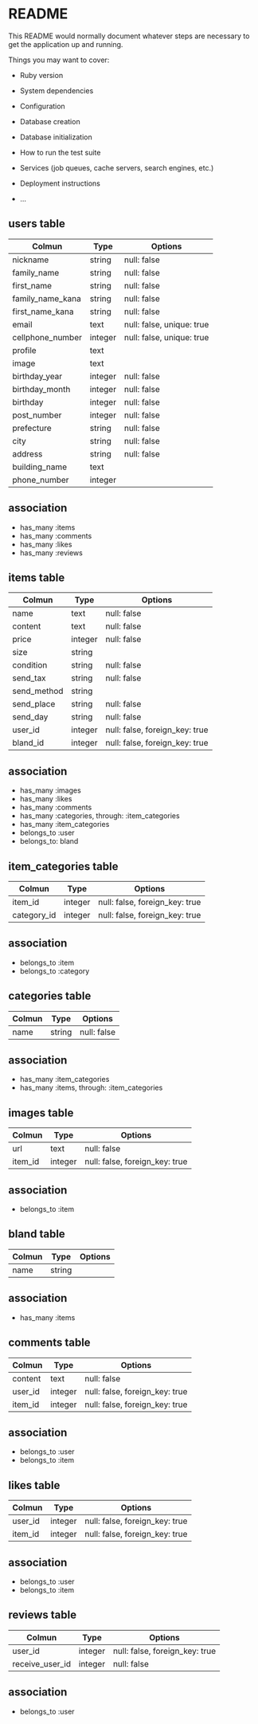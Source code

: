 # README

This README would normally document whatever steps are necessary to get the
application up and running.

Things you may want to cover:

* Ruby version

* System dependencies

* Configuration

* Database creation

* Database initialization

* How to run the test suite

* Services (job queues, cache servers, search engines, etc.)

* Deployment instructions

* ...

## users table
|Colmun|Type|Options|
|------|----|-------|
|nickname|string|null: false|
|family_name|string|null: false|
|first_name|string|null: false|
|family_name_kana|string|null: false|
|first_name_kana|string|null: false|
|email|text|null: false, unique: true|
|cellphone_number|integer|null: false, unique: true|
|profile|text||
|image|text||
|birthday_year|integer|null: false|
|birthday_month|integer|null: false|
|birthday|integer|null: false|
|post_number|integer|null: false|
|prefecture|string|null: false|
|city|string|null: false|
|address|string|null: false|
|building_name|text||
|phone_number|integer||


## association

- has_many :items
- has_many :comments
- has_many :likes
- has_many :reviews


## items table
|Colmun|Type|Options|
|------|----|-------|
|name|text|null: false|
|content|text|null: false|
|price|integer|null: false|
|size|string||
|condition|string|null: false|
|send_tax|string|null: false|
|send_method|string||
|send_place|string|null: false|
|send_day|string|null: false|
|user_id|integer|null: false, foreign_key: true|
|bland_id|integer|null: false, foreign_key: true|

## association
- has_many :images
- has_many :likes
- has_many :comments
- has_many :categories, through: :item_categories
- has_many :item_categories
- belongs_to :user
- belongs_to: bland


## item_categories table
|Colmun|Type|Options|
|------|----|-------|
|item_id|integer|null: false, foreign_key: true|
|category_id|integer|null: false, foreign_key: true|

## association
- belongs_to :item
- belongs_to :category


## categories table
|Colmun|Type|Options|
|------|----|-------|
|name|string|null: false|

## association
- has_many :item_categories
- has_many :items, through: :item_categories


## images table
|Colmun|Type|Options|
|------|----|-------|
|url|text|null: false|
|item_id|integer|null: false, foreign_key: true|

## association
- belongs_to :item


## bland table
|Colmun|Type|Options|
|------|----|-------|
|name|string||

## association
- has_many :items


## comments table
|Colmun|Type|Options|
|------|----|-------|
|content|text|null: false|
|user_id|integer|null: false, foreign_key: true|
|item_id|integer|null: false, foreign_key: true|

## association
- belongs_to :user
- belongs_to :item


## likes table
|Colmun|Type|Options|
|------|----|-------|
|user_id|integer|null: false, foreign_key: true|
|item_id|integer|null: false, foreign_key: true|


## association
- belongs_to :user
- belongs_to :item


## reviews table
|Colmun|Type|Options|
|------|----|-------|
|user_id|integer|null: false, foreign_key: true|
|receive_user_id|integer|null: false|

## association
- belongs_to :user

